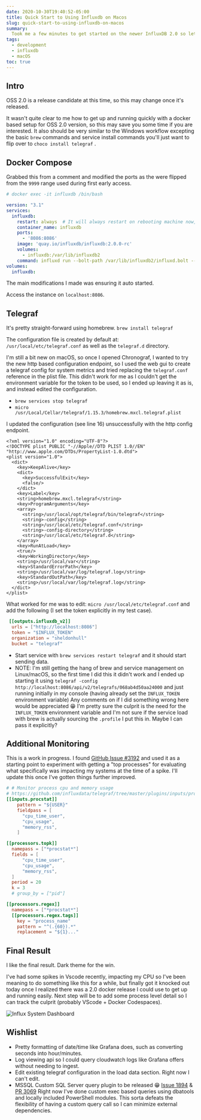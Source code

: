 ```yaml
---
date: 2020-10-30T19:40:52-05:00
title: Quick Start to Using Influxdb on Macos
slug: quick-start-to-using-influxdb-on-macos
summary:
  Took me a few minutes to get started on the newer InfluxDB 2.0 so let me save you a few minutes, running telegraf + docker based InfluxDB.
tags:
  - development
  - influxdb
  - macOS
toc: true
---
```


## Intro

OSS 2.0 is a release candidate at this time, so this may change once it's released.

It wasn't quite clear to me how to get up and running quickly with a docker based setup for OSS 2.0 version, so this may save you some time if you are interested. It also should be very similar to the Windows workflow excepting the basic `brew` commands and service install commands you'll just want to flip over to `choco install telegraf` .

## Docker Compose

Grabbed this from a comment and modified the ports as the were flipped from the `9999` range used during first early access.

```yaml
# docker exec -it influxdb /bin/bash

version: "3.1"
services:
  influxdb:
    restart: always  # It will always restart on rebooting machine now, no need to manually manage this
    container_name: influxdb
    ports:
      - '8086:8086'
    image: 'quay.io/influxdb/influxdb:2.0.0-rc'
    volumes:
      - influxdb:/var/lib/influxdb2
    command: influxd run --bolt-path /var/lib/influxdb2/influxd.bolt --engine-path /var/lib/influxdb2/engine --store bolt
volumes:
  influxdb:

```

The main modifications I made was ensuring it auto started.

Access the instance on `localhost:8086`.

## Telegraf

It's pretty straight-forward using homebrew. `brew install telegraf`

The configuration file is created by default at: `/usr/local/etc/telegraf.conf` as well as the `telegraf.d` directory.

I'm still a bit new on macOS, so once I opened Chronograf, I wanted to try the new http based configuration endpoint, so I used the web gui to create a telegraf config for system metrics and tried replacing the `telegraf.conf` reference in the plist file.
This didn't work for me as I couldn't get the environment variable for the token to be used, so I ended up leaving it as is, and instead edited the configuration.

- `brew services stop telegraf`
- `micro /usr/Local/Cellar/telegraf/1.15.3/homebrew.mxcl.telegraf.plist`

I updated the configuration (see line 16) unsuccessfully with the http config endpoint.

```text
<?xml version="1.0" encoding="UTF-8"?>
<!DOCTYPE plist PUBLIC "-//Apple//DTD PLIST 1.0//EN" "http://www.apple.com/DTDs/PropertyList-1.0.dtd">
<plist version="1.0">
  <dict>
    <key>KeepAlive</key>
    <dict>
      <key>SuccessfulExit</key>
      <false/>
    </dict>
    <key>Label</key>
    <string>homebrew.mxcl.telegraf</string>
    <key>ProgramArguments</key>
    <array>
      <string>/usr/local/opt/telegraf/bin/telegraf</string>
      <string>-config</string>
      <string>/usr/local/etc/telegraf.conf</string>
      <string>-config-directory</string>
      <string>/usr/local/etc/telegraf.d</string>
    </array>
    <key>RunAtLoad</key>
    <true/>
    <key>WorkingDirectory</key>
    <string>/usr/local/var</string>
    <key>StandardErrorPath</key>
    <string>/usr/local/var/log/telegraf.log</string>
    <key>StandardOutPath</key>
    <string>/usr/local/var/log/telegraf.log</string>
  </dict>
</plist>
```

What worked for me was to edit: `micro /usr/local/etc/telegraf.conf` and add the following (I set the token explicitly in my test case).

```toml
 [[outputs.influxdb_v2]]
  urls = ["http://localhost:8086"]
  token = "$INFLUX_TOKEN"
  organization = "sheldonhull"
  bucket = "telegraf"
```

- Start service with `brew services restart telegraf` and it should start sending data.
- NOTE: I'm still getting the hang of brew and service management on Linux/macOS, so the first time I did this it didn't work and I ended up starting it using `telegraf -config http://localhost:8086/api/v2/telegrafs/068ab4d50aa24000` and just running initially in my console (having already set the `INFLUX_TOKEN` environment variable)
Any comments on if I did something wrong here would be appreciated :grin: I'm pretty sure the culprit is the need for the `INFLUX_TOKEN` environment variable and I'm not sure if the service load with brew is actually sourcing the `.profile` I put this in.
Maybe I can pass it explicitly?

## Additional Monitoring

This is a work in progress.
I found [GitHub Issue #3192](https://github.com/influxdata/telegraf/issues/3192) and used it as a starting point to experiment with getting a "top processes" for evaluating what specifically was impacting my systems at the time of a spike.
I'll update this once I've gotten things further improved.

```toml
# # Monitor process cpu and memory usage
# https://github.com/influxdata/telegraf/tree/master/plugins/inputs/procstat
[[inputs.procstat]]
    pattern = "${USER}"
    fieldpass = [
      "cpu_time_user",
      "cpu_usage",
      "memory_rss",
    ]

[[processors.topk]]
  namepass = ["*procstat*"]
  fields = [
      "cpu_time_user",
      "cpu_usage",
      "memory_rss",
  ]
  period = 20
  k = 3
  # group_by = ["pid"]

[[processors.regex]]
  namepass = ["*procstat*"]
  [[processors.regex.tags]]
    key = "process_name"
    pattern = "^(.{60}).*"
    replacement = "${1}..."
```

## Final Result

I like the final result.
Dark theme for the win.

I've had some spikes in Vscode recently, impacting my CPU so I've been meaning to do something like this for a while, but finally got it knocked out today once I realized there was a 2.0 docker release I could use to get up and running easily. Next step will be to add some process level detail so I can track the culprit (probably VScode + Docker Codespaces).

![Influx System Dashboard](/images/2020-10-30_19-39-41-influx-macos.png)

## Wishlist

- Pretty formatting of date/time like Grafana does, such as converting seconds into hour/minutes.
- Log viewing api so I could query cloudwatch logs like Grafana offers without needing to ingest.
- Edit existing telegraf configuration in the load data section. Right now I can't edit.
- MSSQL Custom SQL Server query plugin to be released :grin: [Issue 1894](https://github.com/influxdata/telegraf/issues/1894) & [PR 3069](https://github.com/influxdata/telegraf/pull/3069)
Right now I've done custom exec based queries using dbatools and locally included PowerShell modules.
This sorta defeats the flexibility of having a custom query call so I can minimize external dependencies.
